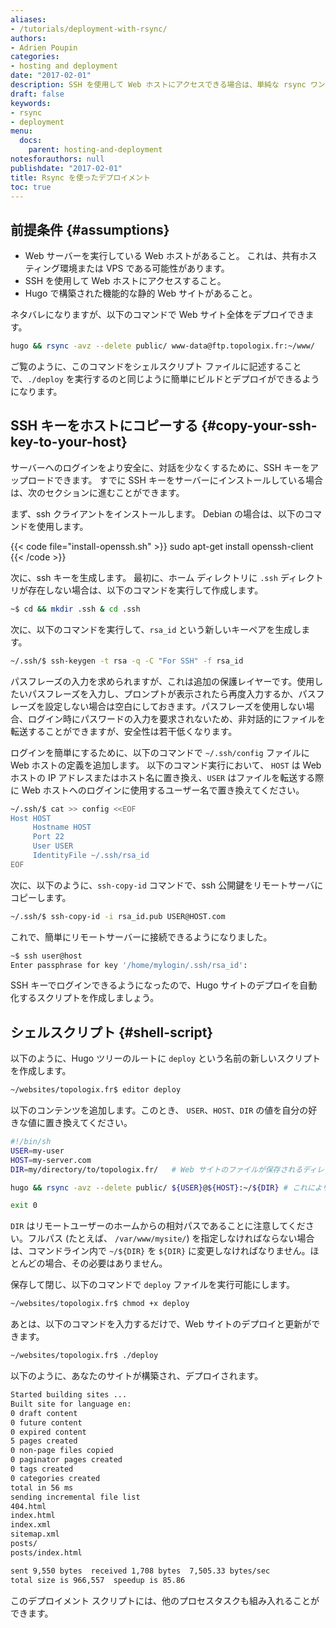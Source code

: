 ```yaml
---
aliases:
- /tutorials/deployment-with-rsync/
authors:
- Adrien Poupin
categories:
- hosting and deployment
date: "2017-02-01"
description: SSH を使用して Web ホストにアクセスできる場合は、単純な rsync ワンライナーを使用して、Hugo Web サイト全体をインクリメンタルにデプロイできます。
draft: false
keywords:
- rsync
- deployment
menu:
  docs:
    parent: hosting-and-deployment
notesforauthors: null
publishdate: "2017-02-01"
title: Rsync を使ったデプロイメント
toc: true
---
```


## 前提条件 {#assumptions}

* Web サーバーを実行している Web ホストがあること。 これは、共有ホスティング環境または VPS である可能性があります。
* SSH を使用して Web ホストにアクセスすること。
* Hugo で構築された機能的な静的 Web サイトがあること。

ネタバレになりますが、以下のコマンドで Web サイト全体をデプロイできます。

```bash
hugo && rsync -avz --delete public/ www-data@ftp.topologix.fr:~/www/
```

ご覧のように、このコマンドをシェルスクリプト ファイルに記述することで、`./deploy` を実行するのと同じように簡単にビルドとデプロイができるようになります。

## SSH キーをホストにコピーする {#copy-your-ssh-key-to-your-host}

サーバーへのログインをより安全に、対話を少なくするために、SSH キーをアップロードできます。 すでに SSH キーをサーバーにインストールしている場合は、次のセクションに進むことができます。

まず、ssh クライアントをインストールします。 Debian の場合は、以下のコマンドを使用します。

{{< code file="install-openssh.sh" >}}
sudo apt-get install openssh-client
{{< /code >}}

次に、ssh キーを生成します。 最初に、ホーム ディレクトリに `.ssh` ディレクトリが存在しない場合は、以下のコマンドを実行して作成します。

```bash
~$ cd && mkdir .ssh & cd .ssh
```

次に、以下のコマンドを実行して、`rsa_id` という新しいキーペアを生成します。

```bash
~/.ssh/$ ssh-keygen -t rsa -q -C "For SSH" -f rsa_id
```

パスフレーズの入力を求められますが、これは追加の保護レイヤーです。使用したいパスフレーズを入力し、プロンプトが表示されたら再度入力するか、パスフレーズを設定しない場合は空白にしておきます。パスフレーズを使用しない場合、ログイン時にパスワードの入力を要求されないため、非対話的にファイルを転送することができますが、安全性は若干低くなります。

ログインを簡単にするために、以下のコマンドで `~/.ssh/config` ファイルに Web ホストの定義を追加します。 以下のコマンド実行において、 `HOST` は Web ホストの IP アドレスまたはホスト名に置き換え、`USER` はファイルを転送する際に Web ホストへのログインに使用するユーザー名で置き換えてください。

```bash
~/.ssh/$ cat >> config <<EOF
Host HOST
     Hostname HOST
     Port 22
     User USER
     IdentityFile ~/.ssh/rsa_id
EOF
```

次に、以下のように、`ssh-copy-id` コマンドで、ssh 公開鍵をリモートサーバにコピーします。

```bash
~/.ssh/$ ssh-copy-id -i rsa_id.pub USER@HOST.com
```

これで、簡単にリモートサーバーに接続できるようになりました。

```bash
~$ ssh user@host
Enter passphrase for key '/home/mylogin/.ssh/rsa_id':
```

SSH キーでログインできるようになったので、Hugo サイトのデプロイを自動化するスクリプトを作成しましょう。

## シェルスクリプト {#shell-script}

以下のように、Hugo ツリーのルートに `deploy` という名前の新しいスクリプトを作成します。

```bash
~/websites/topologix.fr$ editor deploy
```

以下のコンテンツを追加します。このとき、 `USER`、`HOST`、`DIR` の値を自分の好きな値に置き換えてください。

```bash
#!/bin/sh
USER=my-user
HOST=my-server.com
DIR=my/directory/to/topologix.fr/   # Web サイトのファイルが保存されるディレクトリ

hugo && rsync -avz --delete public/ ${USER}@${HOST}:~/${DIR} # これにより、ローカルのパブリック フォルダーにないサーバー上のすべてが削除されます

exit 0
```

`DIR` はリモートユーザーのホームからの相対パスであることに注意してください。フルパス (たとえば、 `/var/www/mysite/`) を指定しなければならない場合は、コマンドライン内で `~/${DIR}` を `${DIR}` に変更しなければなりません。ほとんどの場合、その必要はありません。

保存して閉じ、以下のコマンドで `deploy` ファイルを実行可能にします。

```bash
~/websites/topologix.fr$ chmod +x deploy
```

あとは、以下のコマンドを入力するだけで、Web サイトのデプロイと更新ができます。

```bash
~/websites/topologix.fr$ ./deploy
```

以下のように、あなたのサイトが構築され、デプロイされます。

```bash
Started building sites ...
Built site for language en:
0 draft content
0 future content
0 expired content
5 pages created
0 non-page files copied
0 paginator pages created
0 tags created
0 categories created
total in 56 ms
sending incremental file list
404.html
index.html
index.xml
sitemap.xml
posts/
posts/index.html

sent 9,550 bytes  received 1,708 bytes  7,505.33 bytes/sec
total size is 966,557  speedup is 85.86
```

このデプロイメント スクリプトには、他のプロセスタスクも組み入れることができます。
